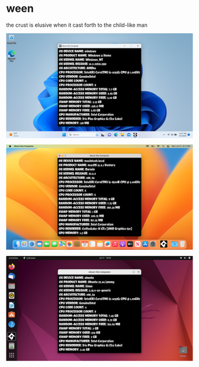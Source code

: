 # ween
the crust is elusive when it cast forth to the child-like man

![Win32](https://github.com/time-killer-games/libsysinfo/raw/main/win32.png "Win32")

![macOS](https://github.com/time-killer-games/libsysinfo/raw/main/macos.png "macOS")

![Linux](https://github.com/time-killer-games/libsysinfo/raw/main/linux.png "Linux")
